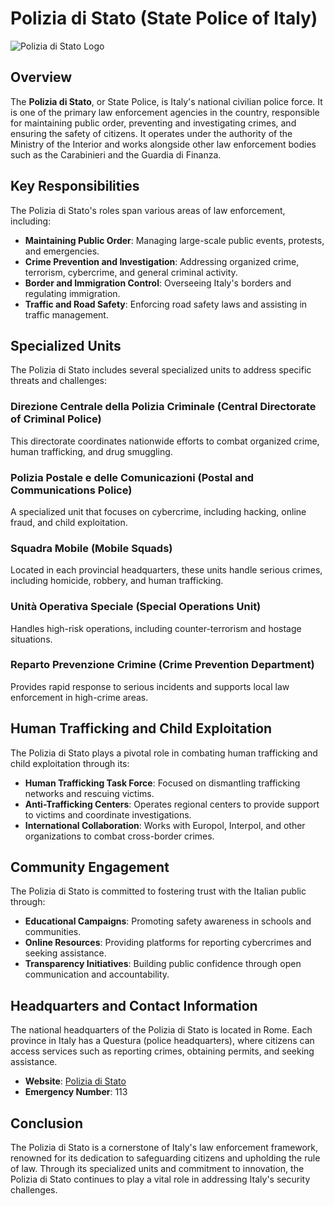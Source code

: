 # Polizia di Stato (State Police of Italy)

![Polizia di Stato Logo](https://upload.wikimedia.org/wikipedia/en/thumb/a/a6/Polizia_di_Stato.svg/1200px-Polizia_di_Stato.svg.png)

## Overview

The **Polizia di Stato**, or State Police, is Italy's national civilian police force. It is one of the primary law enforcement agencies in the country, responsible for maintaining public order, preventing and investigating crimes, and ensuring the safety of citizens. It operates under the authority of the Ministry of the Interior and works alongside other law enforcement bodies such as the Carabinieri and the Guardia di Finanza.

## Key Responsibilities

The Polizia di Stato's roles span various areas of law enforcement, including:

- **Maintaining Public Order**: Managing large-scale public events, protests, and emergencies.
- **Crime Prevention and Investigation**: Addressing organized crime, terrorism, cybercrime, and general criminal activity.
- **Border and Immigration Control**: Overseeing Italy's borders and regulating immigration.
- **Traffic and Road Safety**: Enforcing road safety laws and assisting in traffic management.

## Specialized Units

The Polizia di Stato includes several specialized units to address specific threats and challenges:

### Direzione Centrale della Polizia Criminale (Central Directorate of Criminal Police)
This directorate coordinates nationwide efforts to combat organized crime, human trafficking, and drug smuggling.

### Polizia Postale e delle Comunicazioni (Postal and Communications Police)
A specialized unit that focuses on cybercrime, including hacking, online fraud, and child exploitation.

### Squadra Mobile (Mobile Squads)
Located in each provincial headquarters, these units handle serious crimes, including homicide, robbery, and human trafficking.

### Unità Operativa Speciale (Special Operations Unit)
Handles high-risk operations, including counter-terrorism and hostage situations.

### Reparto Prevenzione Crimine (Crime Prevention Department)
Provides rapid response to serious incidents and supports local law enforcement in high-crime areas.

## Human Trafficking and Child Exploitation

The Polizia di Stato plays a pivotal role in combating human trafficking and child exploitation through its:

- **Human Trafficking Task Force**: Focused on dismantling trafficking networks and rescuing victims.
- **Anti-Trafficking Centers**: Operates regional centers to provide support to victims and coordinate investigations.
- **International Collaboration**: Works with Europol, Interpol, and other organizations to combat cross-border crimes.

## Community Engagement

The Polizia di Stato is committed to fostering trust with the Italian public through:

- **Educational Campaigns**: Promoting safety awareness in schools and communities.
- **Online Resources**: Providing platforms for reporting cybercrimes and seeking assistance.
- **Transparency Initiatives**: Building public confidence through open communication and accountability.

## Headquarters and Contact Information

The national headquarters of the Polizia di Stato is located in Rome. Each province in Italy has a Questura (police headquarters), where citizens can access services such as reporting crimes, obtaining permits, and seeking assistance.

- **Website**: [Polizia di Stato](https://www.poliziadistato.it)
- **Emergency Number**: 113

## Conclusion

The Polizia di Stato is a cornerstone of Italy's law enforcement framework, renowned for its dedication to safeguarding citizens and upholding the rule of law. Through its specialized units and commitment to innovation, the Polizia di Stato continues to play a vital role in addressing Italy's security challenges.
